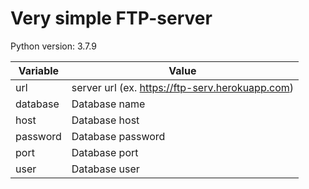 # Very simple FTP-server

Python version: 3.7.9

| Variable         | Value                                            |
|------------------|--------------------------------------------------|
| url              | server url (ex. https://ftp-serv.herokuapp.com)  |
| database         | Database name                                    |
| host             | Database host                                    |
| password         | Database password                                |
| port             | Database port                                    |
| user             | Database user                                    |
